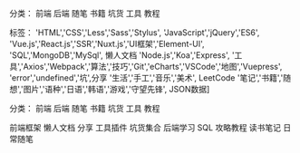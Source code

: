 <!-- ---
permalink: /:year/:month/:day/:slug
title: xxx
categories:
- xxx
tags:
- xx
- xxxx
date: 2019/3/20
--- -->
分类：
前端
后端
随笔
书籍
坑货
工具
教程

标签：
'HTML','CSS','Less','Sass','Stylus',
'JavaScript','jQuery','ES6',
'Vue.js','React.js','SSR','Nuxt.js','UI框架','Element-UI',
'SQL','MongoDB','MySql', 懒人文档
'Node.js','Koa','Express',
'工具','Axios','Webpack','算法','技巧','Git','eCharts','VSCode','地图','Vuepress',
'error','undefined','坑',分享
'生活','手工','音乐','美术', LeetCode
'笔记','书籍','随想','图片','语种','日语','韩语','游戏','守望先锋', JSON数据]

分类：
前端
后端
随笔
书籍
坑货
工具
教程

前端框架
懒人文档
分享
工具插件
坑货集合
后端学习
SQL
攻略教程
读书笔记
日常随笔